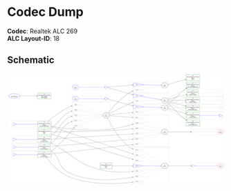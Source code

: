 # Codec Dump

**Codec**: Realtek ALC 269</br>
**ALC Layout-ID**: 18

## Schematic
![](https://raw.githubusercontent.com/5T33Z0/Lenovo-T530-Hackintosh-OpenCore/main/Codec_Dump/codec_dump.svg)
